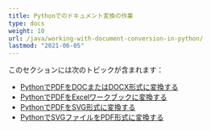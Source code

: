 ```yaml
---
title: Pythonでのドキュメント変換の作業
type: docs
weight: 10
url: /java/working-with-document-conversion-in-python/
lastmod: "2021-06-05"
---
```


このセクションには次のトピックが含まれます：

- [PythonでPDFをDOCまたはDOCX形式に変換する](/pdf/java/convert-pdf-to-doc-or-docx-format-in-python/)
- [PythonでPDFをExcelワークブックに変換する](/pdf/java/convert-pdf-to-excel-workbook-in-python/)
- [PythonでPDFをSVG形式に変換する](/pdf/java/convert-pdf-to-svg-format-in-python/)
- [PythonでSVGファイルをPDF形式に変換する](/pdf/java/convert-svg-file-to-pdf-format-in-python/)